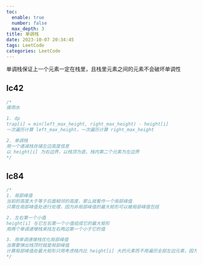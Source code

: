```yaml
---
toc:
  enable: true
  number: false
  max_depth: 3
title: 单调栈
date: 2023-10-07 20:34:45
tags: LeetCode
categories: LeetCode
---
```


单调栈保证上一个元素一定在栈里，且栈里元素之间的元素不会破坏单调性

## lc42

```cpp
/*
接雨水

1. dp
trap[i] = min(left_max_height, right_max_height) - height[i]
一次遍历计算 left_max_height，一次遍历计算 right_max_height

2. 单调栈
用一个递减栈存储左边高度信息
以 height[i] 为右边界，以栈顶为底，栈内第二个元素为左边界
*/
```

[](https://leetcode.com/problems/trapping-rain-water/description/)

## lc84

```cpp
/*
1. 局部峰值
当前的高度大于等于后面相邻的高度，那么就看作一个局部峰值
只需在局部峰值处进行处理，因为非局部峰值的最大矩形可以被局部峰值包括

2. 左右第一个小值
height[i] 与它左右第一个小值组成它的最大矩形
用两个单调递增栈来找左右两边第一个小于它的值

3. 用单调递增栈优化局部峰值
当需要弹出栈顶时就是局部峰值
计算局部峰值处最大矩形只用考虑栈内比 height[i] 大的元素而不用遍历全部左边元素，因为比 height[i] 小的值可以跟 height[i] 组成矩形，从而被后面的局部峰值包含
*/
```

[](https://leetcode.com/problems/largest-rectangle-in-histogram/description/)